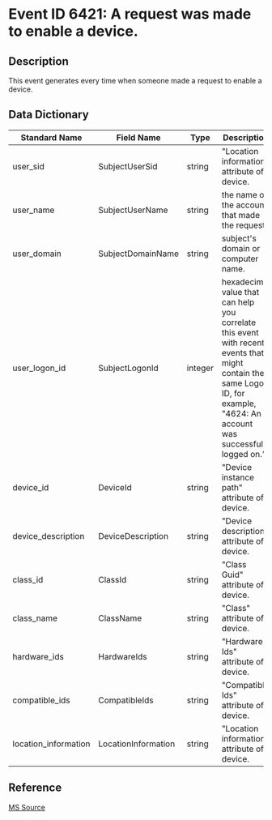 # Event ID 6421: A request was made to enable a device.

## Description

This event generates every time when someone made a request to enable a device.

## Data Dictionary

|Standard Name|Field Name|Type|Description|Sample Value|
|---|---|---|---|---|
|user_sid|SubjectUserSid|string|"Location information" attribute of device.|S-1-5-21-2695983153-1310895815-1903476278-1001|
|user_name|SubjectUserName|string|the name of the account that made the request.|ladmin|
|user_domain|SubjectDomainName|string|subject's domain or computer name.|DESKTOP-NFC0HVN|
|user_logon_id|SubjectLogonId|integer|hexadecimal value that can help you correlate this event with recent events that might contain the same Logon ID, for example, "4624: An account was successfully logged on."|0x3fcc7|
|device_id|DeviceId|string|"Device instance path" attribute of device.|USB\\VID\_138A&PID\_0017\\FFBC12C950A0|
|device_description|DeviceDescription|string|"Device description" attribute of device.|Synaptics FP Sensors (WBF) (PID=0017)|
|class_id|ClassId|string|"Class Guid" attribute of device.|{53D29EF7-377C-4D14-864B-EB3A85769359}|
|class_name|ClassName|string|"Class" attribute of device.|Biometric|
|hardware_ids|HardwareIds|string|"Hardware Ids" attribute of device.|USB\\VID\_138A&PID\_0017&REV\_0078 USB\\VID\_138A&PID\_0017|
|compatible_ids|CompatibleIds|string|"Compatible Ids" attribute of device.|USB\\Class\_FF&SubClass\_00&Prot\_00 USB\\Class\_FF&SubClass\_00 USB\\Class\_FF|
|location_information|LocationInformation|string|"Location information" attribute of device.|Port\_\#0002.Hub\_\#0004|

## Reference

[MS Source](https://github.com/MicrosoftDocs/windows-itpro-docs/blob/public/windows/security/threat-protection/auditing/event-6421.md)